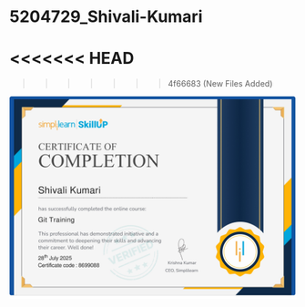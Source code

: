 # 5204729_Shivali-Kumari

<<<<<<< HEAD
=======

>>>>>>> 4f66683 (New Files Added)
 
<img src="https://github.com/Shivali20Kumari/5204729_Shivali-Kumari/blob/main/Git/GIT%20Certificate.jpg" alt="image">


